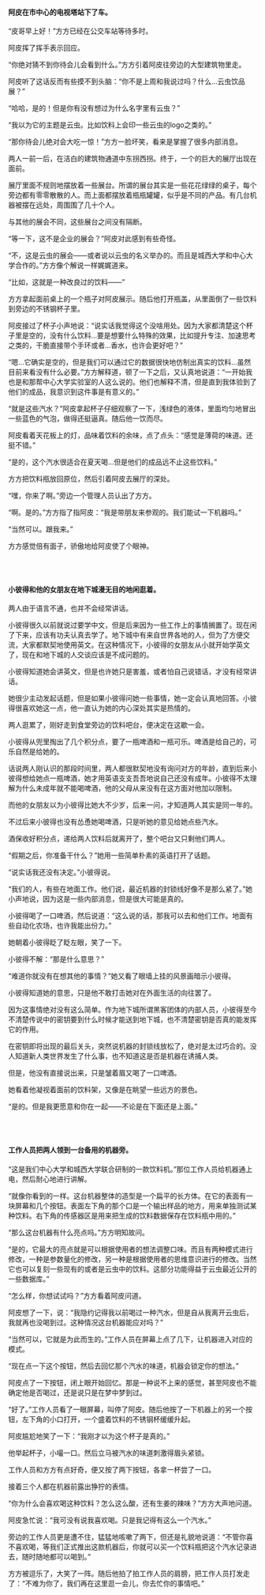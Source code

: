 #### 阿皮在市中心的电视塔站下了车。

“皮哥早上好！”方方已经在公交车站等待多时。

阿皮挥了挥手表示回应。

“你绝对猜不到你待会儿会看到什么。”方方引着阿皮往旁边的大型建筑物里走。

阿皮听了这话反而有些摸不到头脑：“你不是上周和我说过吗？什么…云虫饮品展？”

“哈哈，是的！但是你有没有想过为什么名字里有云虫？”

“我以为它的主题是云虫。比如饮料上会印一些云虫的logo之类的。”

“那你待会儿绝对会大吃一惊！”方方一脸坏笑，看来是掌握了很多内部消息。

两人一前一后，在洁白的建筑物通道中东拐西拐。终于，一个的巨大的展厅出现在面前。

展厅里面不规则地摆放着一些展台。所谓的展台其实是一些花花绿绿的桌子，每个旁边都有零零散散的人。而上面都摆放着瓶瓶罐罐，似乎是不同的产品。有几台机器被摆在远处，周围围了几十个人。

与其他的展会不同，这些展台之间没有隔断。

“等一下，这不是企业的展会？”阿皮对此感到有些奇怪。

“不，这是云虫的展会——或者说以云虫的名义举办的。而且是城西大学和中心大学合作的。”方方像个解说一样娓娓道来。

“比如，这就是一种改良过的饮料——”

方方拿起面前桌上的一个瓶子对阿皮展示。随后他打开瓶盖，从里面倒了一些饮料到旁边的不锈钢杯子里。

阿皮接过了杯子小声地说：“说实话我觉得这个没啥用处。因为大家都清楚这个杯子里是空的，没有什么饮料…要是想要什么特殊的效果，比如提升专注、加速思考之类的，干脆直接带个手环或者…香水，也许会更好吧？”

“嗯…它确实是空的，但是我们可以通过它的数据很快地仿制出真实的饮料…虽然目前来看没有什么必要。”方方解释道，顿了一下之后，又认真地说道：“一开始我也是和那帮中心大学实验室的人这么说的。他们也解释不清，但是直到我体验到了他们的成品，我意识到这件事是有意义的。”

“就是这些汽水？”阿皮拿起杯子仔细观察了一下，浅绿色的液体，里面均匀地冒出一些蓝色的气泡，做得还挺逼真。随后他一饮而尽。

阿皮看着天花板上的灯，品味着饮料的余味，点了点头：“感觉是薄荷的味道。还挺不错。”

“是的，这个汽水很适合在夏天喝…但是他们的成品远不止这些饮料。”

方方把饮料瓶放回原位，然后引着阿皮去展厅的深处。

“嘿，你来了啊。”旁边一个管理人员认出了方方。

“啊。是的。”方方指了指阿皮：“我是带朋友来参观的。我们能试一下机器吗。”

“当然可以。跟我来。”

方方感觉倍有面子，骄傲地给阿皮使了个眼神。

<br><br>

#### 小彼得和他的女朋友在地下城漫无目的地闲逛着。

两人由于语言不通，也并不会经常讲话。

小彼得很久以前就说过要学中文，但是后来因为一些工作上的事情搁置了。现在闲了下来，应该有功夫认真去学了。地下城中有来自世界各地的人，但为了方便交流，大家都默契地使用英文。在这种情况下，小彼得的女朋友从小就开始学英文了，现在和地下城的人交谈应该是不成问题的。

小彼得知道她会讲英文，但是也许她只是害羞，或者怕自己说错话，才没有经常讲话。

她很少主动发起话题，但是如果小彼得问她一些事情，她一定会认真地回答。小彼得很喜欢她这一点，他一直认为她的内心深处其实是热情的。

两人逛累了，刚好走到食堂旁边的饮料吧台，便决定在这歇一会。

小彼得从兜里掏出了几个积分点，要了一瓶啤酒和一瓶可乐。啤酒是给自己的，可乐自然是给她的。

话说两人刚认识的那段时间里，两人都很默契地没有询问对方的年龄，直到后来小彼得想给她点一瓶啤酒，她才用英语支支吾吾地说自己还没有成年。小彼得不太理解为什么未成年就不能喝啤酒，他的父母从来没有在这方面对他加以限制。

而他的女朋友以为小彼得比她大不少岁，后来一问，才知道两人其实是同一年的。

不过后来小彼得也没有怂恿她喝啤酒，只是听她的意见给她点些汽水。

酒保收好积分点，递给两人饮料后就离开了，整个吧台又只剩他们两人。

“假期之后，你准备干什么？”她用一些简单朴素的英语打开了话题。

“说实话我还没有决定。”小彼得说。

“我们的人，有些在地面工作。他们说，最近机器的封锁线好像不是那么紧了。”她小声地说，因为这是一些内部消息，但是很大可能是真的。

小彼得喝了一口啤酒，然后说道：“这么说的话，那我可以去和他们工作。地面有些自动化农场，也许我能出份力。”

她朝着小彼得眨了眨左眼，笑了一下。

小彼得不解：“那是什么意思？”

“难道你就没有在想其他的事情？”她又看了眼墙上挂的风景画暗示小彼得。

小彼得知道她的意思，只是他不敢打击她对在外面生活的向往罢了。

因为这事情绝对没有这么简单。作为地下城所谓黑客团体的内部人员，小彼得至今不清楚传说中的密钥要到什么时候才能送到地下城，也不清楚密钥是否真的能发挥它的作用。

在密钥即将出现的最后关头，突然说机器的封锁线放松了，绝对是太过巧合的。没人知道新人类世界发生了什么事，也不知道这是否是机器在诱捕人类。

但是，他没有直接说出来，只是皱着眉又喝了一口啤酒。

她看着他凝视着面前的饮料架，又像是在眺望一些远方的景色。

“是的。但是我更愿意和你在一起——不论是在下面还是上面。”

<br><br>

#### 工作人员把两人领到一台备用的机器旁。

“这是我们中心大学和城西大学联合研制的一款饮料机。”那位工作人员给机器通上电，然后耐心地进行讲解。

“就像你看到的一样。这台机器整体的造型是一个扁平的长方体。在它的表面有一块屏幕和几个按钮。表面左下角的那个口是一个输出样品的地方，用来单独测试某种饮料。右下角的传感器区是用来把生成的饮料数据保存在饮料瓶中用的。”

“那么这台机器有什么亮点吗。”方方明知故问。

“是的，它最大的亮点就是可以根据使用者的想法调整口味。而且有两种模式进行修改，一种是参数量化的修改，另一种是根据使用者的思维意识进行的修改。当然它也可以复刻一些现有的或者是云虫中的饮料。这部分功能得益于云虫最近公开的一些数据库。”

“怎么样，你想试试吗？”方方看着阿皮问道。

阿皮想了一下，说：“我隐约记得我以前喝过一种汽水，但是自从我离开云虫后，我就再也没喝到过。这种情况这台机器能应对吗？”

“当然可以，它就是为此而生的。”工作人员在屏幕上点了几下，让机器进入对应的模式。

“现在点一下这个按钮，然后去回忆那个汽水的味道，机器会锁定你的想法。”

阿皮点了一下按钮，闭上眼开始回忆。那是一种说不上来的感觉，甚至阿皮也不能确定他是否喝过，还是说只是在梦中梦到过。

“好了。”工作人员看了一眼屏幕，叫停了阿皮。随后他按了一下机器上的另一个按钮，左下角的小口打开，一个盛着饮料的不锈钢杯缓缓升起。

阿皮尴尬地笑了一下：“我刚才以为这个杯子是真的。”

他举起杯子，小嘬一口。然后立马被汽水的味道刺激得眉头紧锁。

工作人员和方方有点好奇，便又按了两下按钮，各拿一杯尝了一口。

接着三个人都在机器前露出狰狞的表情。

“你为什么会喜欢喝这种饮料？怎么这么酸，还有生姜的辣味？”方方大声地问道。

阿皮急忙说：“我可没有说我喜欢喝。只是我记得有这么一个汽水。”

旁边的工作人员更是遭不住，猛猛地咳嗽了两下，但还是礼貌地说道：“不管你喜不喜欢喝，等我们正式推出这款机器后，你就可以买一个饮料瓶把这个汽水记录进去，随时随地都可以喝到。”

方方被逗乐了，大笑了一阵。随后他拍了拍工作人员的肩膀，把工作人员打发走了：“不难为你了，我们再在这里逛一会儿，你去忙你的事情吧。”
